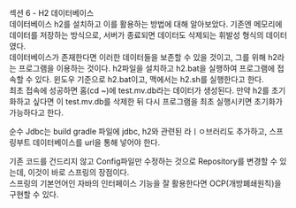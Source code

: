섹션 6 - H2 데이터베이스  
데이터베이스 h2를 설치하고 이를 활용하는 방법에 대해 알아보았다. 기존엔 메모리에 데이터를 저장하는 방식으로, 서버가 종료되면 데이터도 삭제되는 휘발성 형식의 데이터였다.  
데이터베이스가 존재한다면 이러한 데이터들을 보존할 수 있을 것이고, 그를 위해 h2라는 프로그램을 이용하는 것이다. h2파일을 설치하고 h2.bat을 실행하여 프로그램에 접속할 수 있다. 윈도우 기준으로 h2.bat이고, 맥에서는 h2.sh를 실행한다고 한다.  
최초 접속에 성공하면 홈(cd ~)에 test.mv.db라는 데이터가 생성된다. 만약 h2를 초기화하고 싶다면 이 test.mv.db를 삭제한 뒤 다시 프로그램을 최초 실행시키면 초기화가 가능하다고 한다.  

순수 Jdbc는 build gradle 파일에 jdbc, h2와 관련된 라ㅣㅇ브러리도 추가하고, 스프링부트 데이터베이스를 url을 통해 넣어야 한다.  

기존 코드를 건드리지 않고 Config파일만 수정하는 것으로 Repository를 변경할 수 있는데, 이것이 바로 스프링의 장점이다.  
스프링의 기본언어인 자바의 인터페이스 기능을 잘 활용한다면 OCP(개방폐쇄원칙)을 구현할 수 있다.